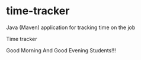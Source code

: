 # time-tracker
Java (Maven) application for tracking time on the job

Time tracker

Good Morning And Good Evening Students!!!
